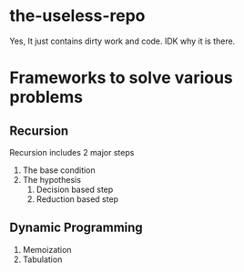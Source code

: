 # the-useless-repo
Yes, It just contains dirty work and code. IDK why it is there. 

# Frameworks to solve various problems

## Recursion

Recursion includes 2 major steps
1. The base condition
2. The hypothesis
    1. Decision based step
    2. Reduction based step

## Dynamic Programming

1. Memoization 
2. Tabulation

